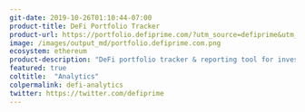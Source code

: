 ```yaml
---
git-date: 2019-10-26T01:10:44-07:00
product-title: DeFi Portfolio Tracker
product-url: https://portfolio.defiprime.com/?utm_source=defiprime&utm_medium=link&utm_campaign=featured
image: /images/output_md/portfolio.defiprime.com.png
ecosystem: ethereum
product-description: "DeFi portfolio tracker & reporting tool for investors: decentralized finance holdings, trades, stats, APR performance, and history."
featured: true
coltitle:  "Analytics"
colpermalink: defi-analytics
twitter: https://twitter.com/defiprime
---
```

